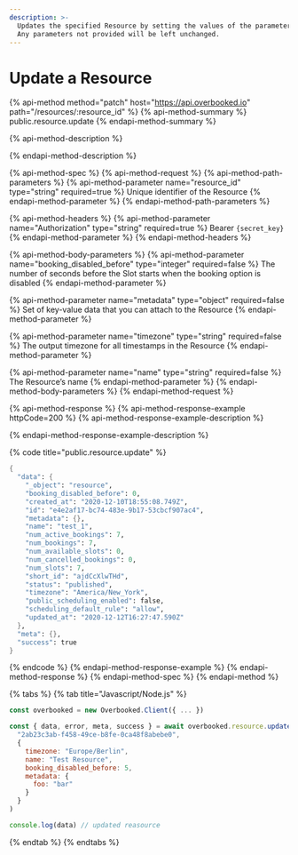 ```yaml
---
description: >-
  Updates the specified Resource by setting the values of the parameters passed.
  Any parameters not provided will be left unchanged.
---
```


# Update a Resource

{% api-method method="patch" host="https://api.overbooked.io" path="/resources/:resource\_id" %}
{% api-method-summary %}
public.resource.update
{% endapi-method-summary %}

{% api-method-description %}

{% endapi-method-description %}

{% api-method-spec %}
{% api-method-request %}
{% api-method-path-parameters %}
{% api-method-parameter name="resource\_id" type="string" required=true %}
Unique identifier of the Resource
{% endapi-method-parameter %}
{% endapi-method-path-parameters %}

{% api-method-headers %}
{% api-method-parameter name="Authorization" type="string" required=true %}
Bearer `{secret_key}`
{% endapi-method-parameter %}
{% endapi-method-headers %}

{% api-method-body-parameters %}
{% api-method-parameter name="booking\_disabled\_before" type="integer" required=false %}
The number of seconds before the Slot starts when the booking option is disabled
{% endapi-method-parameter %}

{% api-method-parameter name="metadata" type="object" required=false %}
Set of key-value data that you can attach to the Resource
{% endapi-method-parameter %}

{% api-method-parameter name="timezone" type="string" required=false %}
The output timezone for all timestamps in the Resource
{% endapi-method-parameter %}

{% api-method-parameter name="name" type="string" required=false %}
The Resource’s name
{% endapi-method-parameter %}
{% endapi-method-body-parameters %}
{% endapi-method-request %}

{% api-method-response %}
{% api-method-response-example httpCode=200 %}
{% api-method-response-example-description %}

{% endapi-method-response-example-description %}

{% code title="public.resource.update" %}
```scheme
{
  "data": {
    "_object": "resource",
    "booking_disabled_before": 0,
    "created_at": "2020-12-10T18:55:08.749Z",
    "id": "e4e2af17-bc74-483e-9b17-53cbcf907ac4",
    "metadata": {},
    "name": "test_1",
    "num_active_bookings": 7,
    "num_bookings": 7,
    "num_available_slots": 0,
    "num_cancelled_bookings": 0,
    "num_slots": 7,
    "short_id": "ajdCcXlwTHd",
    "status": "published",
    "timezone": "America/New_York",
    "public_scheduling_enabled": false,
    "scheduling_default_rule": "allow",
    "updated_at": "2020-12-12T16:27:47.590Z"
  },
  "meta": {},
  "success": true
}
```
{% endcode %}
{% endapi-method-response-example %}
{% endapi-method-response %}
{% endapi-method-spec %}
{% endapi-method %}

{% tabs %}
{% tab title="Javascript/Node.js" %}
```javascript
const overbooked = new Overbooked.Client({ ... })

const { data, error, meta, success } = await overbooked.resource.update(
  "2ab23c3ab-f458-49ce-b8fe-0ca48f8abebe0",
  {
    timezone: "Europe/Berlin",
    name: "Test Resource",
    booking_disabled_before: 5,
    metadata: {
      foo: "bar"
    }
  }
)

console.log(data) // updated reasource
```
{% endtab %}
{% endtabs %}

